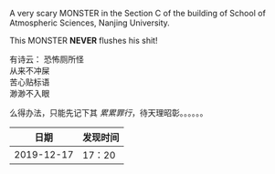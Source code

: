 A very scary MONSTER in the Section C of the building of School of Atmospheric Sciences, Nanjing University.  

This MONSTER **NEVER** flushes his shit!   

有诗云：
  恐怖厕所怪  
  从来不冲屎  
  苦心贴标语  
  渺渺不入眼


  么得办法，只能先记下其 *累累罪行*，待天理昭彰。。。。。。


  |  日期 | 发现时间 |
  | ---  | --- |
  | 2019-12-17 | 17：20 |





